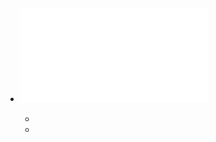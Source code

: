 - ![Graduation Requirement Checklist for 84062 84063 (2023 cohort).pdf](../assets/Graduation_Requirement_Checklist_for_84062_84063_(2023_cohort)_1694015976101_0.pdf)
	-
	-
	-
